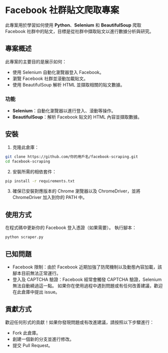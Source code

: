 # Facebook 社群貼文爬取專案

此專案用於學習如何使用 **Python**、**Selenium** 和 **BeautifulSoup** 爬取 Facebook 社群中的貼文，目標是從社群中擷取貼文以進行數據分析與研究。

## 專案概述

此專案的主要目的是展示如何：
- 使用 Selenium 自動化瀏覽器登入 Facebook。
- 瀏覽 Facebook 社群並滾動加載貼文。
- 使用 BeautifulSoup 解析 HTML 並擷取相關的貼文數據。

### 功能
- **Selenium**：自動化瀏覽器以進行登入、滾動等操作。
- **BeautifulSoup**：解析 Facebook 貼文的 HTML 內容並擷取數據。

## 安裝

1. 克隆此倉庫：
```bash
git clone https://github.com/你的用戶名/facebook-scraping.git
cd facebook-scraping
```

2. 安裝所需的相依套件：
```bash
pip install -r requirements.txt
```
3. 確保已安裝對應版本的 Chrome 瀏覽器以及 ChromeDriver，並將 ChromeDriver 加入到你的 PATH 中。

## 使用方式
在程式碼中更新你的 Facebook 登入憑證（如果需要）。
執行腳本：
```bash
python scraper.py
```

## 已知問題
- Facebook 限制：由於 Facebook 近期加強了防爬機制以及動態內容加載，該腳本目前無法正常運行。
- 登入及 CAPTCHA 驗證：Facebook 經常會觸發 CAPTCHA 驗證，Selenium 無法自動繞過這一點。
如果你在使用過程中遇到問題或有任何改善建議，歡迎在此倉庫中提出 issue。

## 貢獻方式
歡迎任何形式的貢獻！如果你發現問題或有改進建議，請按照以下步驟進行：
- Fork 此倉庫。
- 創建一個新的分支並進行修改。
- 提交 Pull Request。

